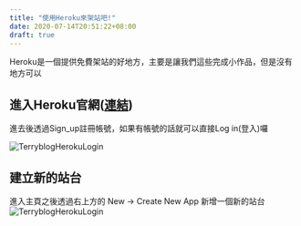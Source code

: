 ```yaml
---
title: "使用Heroku來架站吧!"
date: 2020-07-14T20:51:22+08:00
draft: true
---
```

Heroku是一個提供免費架站的好地方，主要是讓我們這些完成小作品，但是沒有地方可以

## 進入Heroku官網([連結](https://dashboard.heroku.com/))

進去後透過Sign_up註冊帳號，如果有帳號的話就可以直接Log in(登入)囉

![TerryblogHerokuLogin](https://i.imgur.com/uzGIzXr.jpg)

## 建立新的站台

進入主頁之後透過右上方的 New -> Create New App 新增一個新的站台
![TerryblogHerokuLogin](https://i.imgur.com/xsxuVT4.jpg)